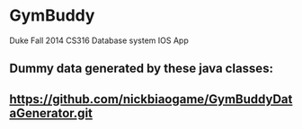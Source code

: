 GymBuddy
========
Duke Fall 2014 CS316 Database system IOS App

Dummy data generated by these java classes:
-------
https://github.com/nickbiaogame/GymBuddyDataGenerator.git
-------
